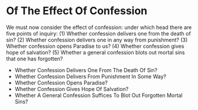 # Of The Effect Of Confession

We must now consider the effect of confession: under which head there are five points of inquiry:
(1) Whether confession delivers one from the death of sin?
(2) Whether confession delivers one in any way from punishment?
(3) Whether confession opens Paradise to us?
(4) Whether confession gives hope of salvation?
(5) Whether a general confession blots out mortal sins that one has forgotten?

* Whether Confession Delivers One From The Death Of Sin?
* Whether Confession Delivers From Punishment In Some Way?
* Whether Confession Opens Paradise?
* Whether Confession Gives Hope Of Salvation?
* Whether A General Confession Suffices To Blot Out Forgotten Mortal Sins?